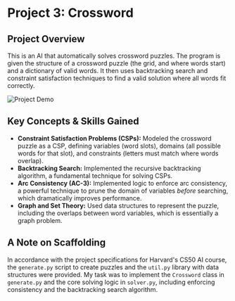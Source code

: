 # Project 3: Crossword

## Project Overview

This is an AI that automatically solves crossword puzzles. The program is given the structure of a crossword puzzle (the grid, and where words start) and a dictionary of valid words. It then uses backtracking search and constraint satisfaction techniques to find a valid solution where all words fit correctly.

![Project Demo](path/to/your/crossword.gif)

## Key Concepts & Skills Gained

-   **Constraint Satisfaction Problems (CSPs):** Modeled the crossword puzzle as a CSP, defining variables (word slots), domains (all possible words for that slot), and constraints (letters must match where words overlap).
-   **Backtracking Search:** Implemented the recursive backtracking algorithm, a fundamental technique for solving CSPs.
-   **Arc Consistency (AC-3):** Implemented logic to enforce arc consistency, a powerful technique to prune the domain of variables *before* searching, which dramatically improves performance.
-   **Graph and Set Theory:** Used data structures to represent the puzzle, including the overlaps between word variables, which is essentially a graph problem.

## A Note on Scaffolding

In accordance with the project specifications for Harvard's CS50 AI course, the `generate.py` script to create puzzles and the `util.py` library with data structures were provided. My task was to implement the `Crossword` class in `generate.py` and the core solving logic in `solver.py`, including enforcing consistency and the backtracking search algorithm.